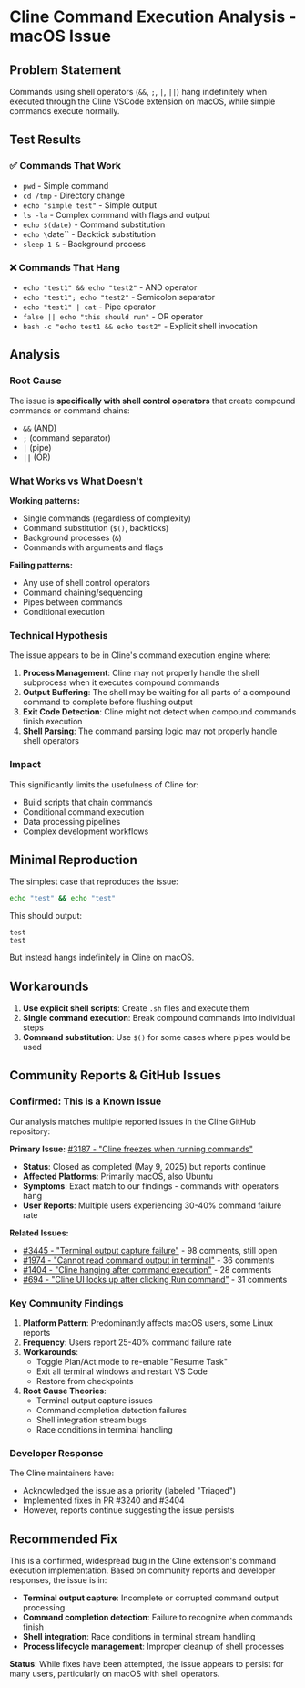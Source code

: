 # Cline Command Execution Analysis - macOS Issue

## Problem Statement

Commands using shell operators (`&&`, `;`, `|`, `||`) hang indefinitely when executed through the Cline VSCode extension on macOS, while simple commands execute normally.

## Test Results

### ✅ Commands That Work

-   `pwd` - Simple command
-   `cd /tmp` - Directory change
-   `echo "simple test"` - Simple output
-   `ls -la` - Complex command with flags and output
-   `echo $(date)` - Command substitution
-   `echo \`date\`` - Backtick substitution
-   `sleep 1 &` - Background process

### ❌ Commands That Hang

-   `echo "test1" && echo "test2"` - AND operator
-   `echo "test1"; echo "test2"` - Semicolon separator
-   `echo "test1" | cat` - Pipe operator
-   `false || echo "this should run"` - OR operator
-   `bash -c "echo test1 && echo test2"` - Explicit shell invocation

## Analysis

### Root Cause

The issue is **specifically with shell control operators** that create compound commands or command chains:

-   `&&` (AND)
-   `;` (command separator)
-   `|` (pipe)
-   `||` (OR)

### What Works vs What Doesn't

**Working patterns:**

-   Single commands (regardless of complexity)
-   Command substitution (`$()`, backticks)
-   Background processes (`&`)
-   Commands with arguments and flags

**Failing patterns:**

-   Any use of shell control operators
-   Command chaining/sequencing
-   Pipes between commands
-   Conditional execution

### Technical Hypothesis

The issue appears to be in Cline's command execution engine where:

1. **Process Management**: Cline may not properly handle the shell subprocess when it executes compound commands
2. **Output Buffering**: The shell may be waiting for all parts of a compound command to complete before flushing output
3. **Exit Code Detection**: Cline might not detect when compound commands finish execution
4. **Shell Parsing**: The command parsing logic may not properly handle shell operators

### Impact

This significantly limits the usefulness of Cline for:

-   Build scripts that chain commands
-   Conditional command execution
-   Data processing pipelines
-   Complex development workflows

## Minimal Reproduction

The simplest case that reproduces the issue:

```bash
echo "test" && echo "test"
```

This should output:

```
test
test
```

But instead hangs indefinitely in Cline on macOS.

## Workarounds

1. **Use explicit shell scripts**: Create `.sh` files and execute them
2. **Single command execution**: Break compound commands into individual steps
3. **Command substitution**: Use `$()` for some cases where pipes would be used

## Community Reports & GitHub Issues

### Confirmed: This is a Known Issue

Our analysis matches multiple reported issues in the Cline GitHub repository:

**Primary Issue:** [#3187 - "Cline freezes when running commands"](https://github.com/cline/cline/issues/3187)

-   **Status**: Closed as completed (May 9, 2025) but reports continue
-   **Affected Platforms**: Primarily macOS, also Ubuntu
-   **Symptoms**: Exact match to our findings - commands with operators hang
-   **User Reports**: Multiple users experiencing 30-40% command failure rate

**Related Issues:**

-   [#3445 - "Terminal output capture failure"](https://github.com/cline/cline/issues/3445) - 98 comments, still open
-   [#1974 - "Cannot read command output in terminal"](https://github.com/cline/cline/issues/1974) - 36 comments
-   [#1404 - "Cline hanging after command execution"](https://github.com/cline/cline/issues/1404) - 28 comments
-   [#694 - "Cline UI locks up after clicking Run command"](https://github.com/cline/cline/issues/694) - 31 comments

### Key Community Findings

1. **Platform Pattern**: Predominantly affects macOS users, some Linux reports
2. **Frequency**: Users report 25-40% command failure rate
3. **Workarounds**:
    - Toggle Plan/Act mode to re-enable "Resume Task"
    - Exit all terminal windows and restart VS Code
    - Restore from checkpoints
4. **Root Cause Theories**:
    - Terminal output capture issues
    - Command completion detection failures
    - Shell integration stream bugs
    - Race conditions in terminal handling

### Developer Response

The Cline maintainers have:

-   Acknowledged the issue as a priority (labeled "Triaged")
-   Implemented fixes in PR #3240 and #3404
-   However, reports continue suggesting the issue persists

## Recommended Fix

This is a confirmed, widespread bug in the Cline extension's command execution implementation. Based on community reports and developer responses, the issue is in:

-   **Terminal output capture**: Incomplete or corrupted command output processing
-   **Command completion detection**: Failure to recognize when commands finish
-   **Shell integration**: Race conditions in terminal stream handling
-   **Process lifecycle management**: Improper cleanup of shell processes

**Status**: While fixes have been attempted, the issue appears to persist for many users, particularly on macOS with shell operators.
